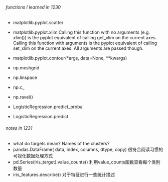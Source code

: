 ###### functions I learned in 1230
- matplotlib.pyplot.scatter
- matplotlib.pyplot.xlim
Calling this function with no arguments (e.g. xlim()) is the pyplot equivalent of calling get_xlim on the current axes. Calling this function with arguments is the pyplot equivalent of calling set_xlim on the current axes. All arguments are passed though.
- matplotlib.pyplot.contour(*args, data=None, **kwargs)

- np.meshgrid
- np.linspace
- np.c_
- np.ravel()

- LogisticRegression.predict_proba
- LogisticRegression.predict

###### notes in 1231
- what do targets mean? Names of the clusters?
- pandas.DataFrame( data, index, columns, dtype, copy) 很符合阅读习惯的可视化数据处理方式
- pd.Series(iris_target).value_counts() 利用value_counts函数查看每个类别数量
- iris_features.describe() 对于特征进行一些统计描述
